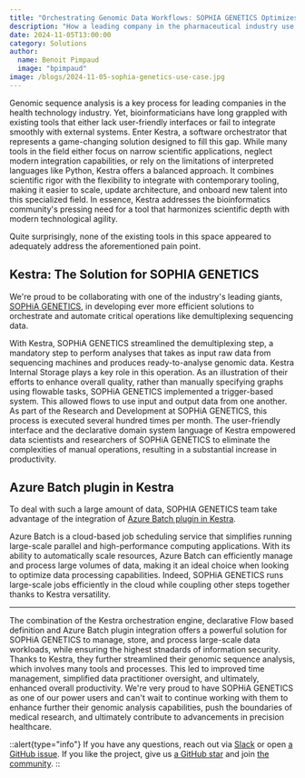 ```yaml
---
title: "Orchestrating Genomic Data Workflows: SOPHIA GENETICS Optimizes Operations with Kestra"
description: "How a leading company in the pharmaceutical industry use Kestra to orchestrate genomic data workflows?"
date: 2024-11-05T13:00:00
category: Solutions
author:
  name: Benoit Pimpaud
  image: "bpimpaud"
image: /blogs/2024-11-05-sophia-genetics-use-case.jpg
---
```


Genomic sequence analysis is a key process for leading companies in the health technology industry. Yet, bioinformaticians have long grappled with existing tools that either lack user-friendly interfaces or fail to integrate smoothly with external systems. Enter Kestra, a software orchestrator that represents a game-changing solution designed to fill this gap. While many tools in the field either focus on narrow scientific applications, neglect modern integration capabilities, or rely on the limitations of interpreted languages like Python, Kestra offers a balanced approach. It combines scientific rigor with the flexibility to integrate with contemporary tooling, making it easier to scale, update architecture, and onboard new talent into this specialized field. In essence, Kestra addresses the bioinformatics community's pressing need for a tool that harmonizes scientific depth with modern technological agility.

Quite surprisingly, none of the existing tools in this space appeared to adequately address the aforementioned pain point.


## Kestra: The Solution for SOPHIA GENETICS

We're proud to be collaborating with one of the industry's leading giants, [SOPHiA GENETICS](https://www.sophiagenetics.com), in developing ever more efficient solutions to orchestrate and automate critical operations like demultiplexing sequencing data.

With Kestra, SOPHiA GENETICS streamlined the demultiplexing step, a mandatory step to perform analyses that takes as input raw data from sequencing machines and produces ready-to-analyse genomic data. Kestra Internal Storage plays a key role in this operation. As an illustration of their efforts to enhance overall quality, rather than manually specifying graphs using flowable tasks, SOPHiA GENETICS implemented a trigger-based system. This allowed flows to use input and output data from one another. As part of the Research and Development at SOPHiA GENETICS, this process is executed several hundred times per month. The user-friendly interface and the declarative domain system language of Kestra empowered data scientists and researchers of SOPHiA GENETICS to eliminate the complexities of manual operations, resulting in a substantial increase in productivity.

## Azure Batch plugin in Kestra

To deal with such a large amount of data, SOPHIA GENETICS team take advantage of the integration of [Azure Batch plugin in Kestra](https://kestra.io/plugins/plugin-azure). 

Azure Batch is a cloud-based job scheduling service that simplifies running large-scale parallel and high-performance computing applications. With its ability to automatically scale resources, Azure Batch can efficiently manage and process large volumes of data, making it an ideal choice when looking to optimize data processing capabilities. Indeed, SOPHiA GENETICS runs large-scale jobs efficiently in the cloud while coupling other steps together thanks to Kestra versatility.


---

The combination of the Kestra orchestration engine, declarative Flow based definition and Azure Batch plugin integration offers a powerful solution for SOPHiA GENETICS to manage, store, and process large-scale data workloads, while ensuring the highest stnadards of information security. Thanks to Kestra, they further streamlined their genomic sequence analysis, which involves many tools and processes. This led to improved time management, simplified data practitioner oversight, and ultimately, enhanced overall productivity. We're very proud to have SOPHiA GENETICS as one of our power users and can't wait to continue working with them to enhance further their genomic analysis capabilities, push the boundaries of medical research, and ultimately contribute to advancements in precision healthcare.


::alert{type="info"}
If you have any questions, reach out via [Slack](https://kestra.io/slack) or open [a GitHub issue](https://github.com/kestra-io/kestra).
If you like the project, give us [a GitHub star](https://github.com/kestra-io/kestra) and join [the community](https://kestra.io/slack).
::
